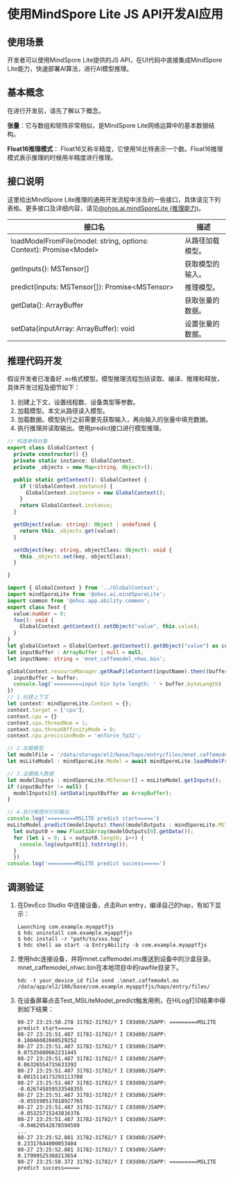 # 使用MindSpore Lite JS API开发AI应用

## 使用场景

开发者可以使用MindSpore Lite提供的JS API，在UI代码中直接集成MindSpore Lite能力，快速部署AI算法，进行AI模型推理。

## 基本概念

在进行开发前，请先了解以下概念。

**张量**：它与数组和矩阵非常相似，是MindSpore Lite网络运算中的基本数据结构。

**Float16推理模式**：  Float16又称半精度，它使用16比特表示一个数。Float16推理模式表示推理的时候用半精度进行推理。 

## 接口说明
这里给出MindSpore Lite推理的通用开发流程中涉及的一些接口，具体请见下列表格。更多接口及详细内容，请见[@ohos.ai.mindSporeLite (推理能力)](../reference/apis/js-apis-mindSporeLite.md)。

| 接口名        | 描述        |
| ------------------ | ----------------- |
|loadModelFromFile(model: string, options: Context): Promise&lt;Model&gt;|从路径加载模型。|
|getInputs(): MSTensor[]|获取模型的输入。|
|predict(inputs: MSTensor[]): Promise&lt;MSTensor&gt;|推理模型。|
| getData(): ArrayBuffer                 | 获取张量的数据。 |
| setData(inputArray: ArrayBuffer): void | 设置张量的数据。 |

## 推理代码开发

假设开发者已准备好`.ms`格式模型。模型推理流程包括读取、编译、推理和释放，具体开发过程及细节如下：

1. 创建上下文，设置线程数、设备类型等参数。
2. 加载模型。本文从路径读入模型。
3. 加载数据。模型执行之前需要先获取输入，再向输入的张量中填充数据。
4. 执行推理并读取输出。使用predict接口进行模型推理。

```ts
// 构造单例对象
export class GlobalContext {
  private constructor() {}
  private static instance: GlobalContext;
  private _objects = new Map<string, Object>();

  public static getContext(): GlobalContext {
    if (!GlobalContext.instance) {
      GlobalContext.instance = new GlobalContext();
    }
    return GlobalContext.instance;
  }

  getObject(value: string): Object | undefined {
    return this._objects.get(value);
  }

  setObject(key: string, objectClass: Object): void {
    this._objects.set(key, objectClass);
  }

}
```

```ts
import { GlobalContext } from '../GlobalContext';
import mindSporeLite from '@ohos.ai.mindSporeLite';
import common from '@ohos.app.ability.common';
export class Test {
  value:number = 0;
  foo(): void {
    GlobalContext.getContext().setObject("value", this.value);
  }
}
let globalContext = GlobalContext.getContext().getObject("value") as common.UIAbilityContext;
let inputBuffer : ArrayBuffer | null = null;
let inputName: string = 'mnet_caffemodel_nhwc.bin';

globalContext.resourceManager.getRawFileContent(inputName).then((buffer : ArrayBuffer) => {
  inputBuffer = buffer;
  console.log('=========input bin byte length: ' + buffer.byteLength)
})
// 1.创建上下文
let context: mindSporeLite.Context = {};
context.target = ['cpu'];
context.cpu = {}
context.cpu.threadNum = 1;
context.cpu.threadAffinityMode = 0;
context.cpu.precisionMode = 'enforce_fp32';

// 2.加载模型
let modelFile = '/data/storage/el2/base/haps/entry/files/mnet.caffemodel.ms';
let msLiteModel : mindSporeLite.Model = await mindSporeLite.loadModelFromFile(modelFile, context);

// 3.设置输入数据
let modelInputs : mindSporeLite.MSTensor[] = msLiteModel.getInputs();
if (inputBuffer != null) {
  modelInputs[0].setData(inputBuffer as ArrayBuffer);
}

// 4.执行推理并打印输出
console.log('=========MSLITE predict start=====')
msLiteModel.predict(modelInputs).then((modelOutputs : mindSporeLite.MSTensor) => {
  let output0 = new Float32Array(modelOutputs[0].getData());
  for (let i = 0; i < output0.length; i++) {
    console.log(output0[i].toString());
  }
  })
console.log('=========MSLITE predict success=====')
```

## 调测验证

1. 在DevEco Studio 中连接设备，点击Run entry，编译自己的hap，有如下显示：

   ```shell
   Launching com.example.myapptfjs
   $ hdc uninstall com.example.myapptfjs
   $ hdc install -r "path/to/xxx.hap"
   $ hdc shell aa start -a EntryAbility -b com.example.myapptfjs
   ```

2. 使用hdc连接设备，并将mnet.caffemodel.ms推送到设备中的沙盒目录。mnet_caffemodel_nhwc.bin在本地项目中的rawfile目录下。

   ```shell
   hdc -t your_device_id file send .\mnet.caffemodel.ms /data/app/el2/100/base/com.example.myapptfjs/haps/entry/files/
   ```
3. 在设备屏幕点击Test_MSLiteModel_predict触发用例，在HiLog打印结果中得到如下结果：

   ```shell                                        
   08-27 23:25:50.278 31782-31782/? I C03d00/JSAPP: =========MSLITE predict start=====
   08-27 23:25:51.487 31782-31782/? I C03d00/JSAPP: 0.10046602040529252
   08-27 23:25:51.487 31782-31782/? I C03d00/JSAPP: 0.07535600662231445
   08-27 23:25:51.487 31782-31782/? I C03d00/JSAPP: 0.06326554715633392
   08-27 23:25:51.487 31782-31782/? I C03d00/JSAPP: 0.0015114173293113708
   08-27 23:25:51.487 31782-31782/? I C03d00/JSAPP: -0.026745859533548355
   08-27 23:25:51.487 31782-31782/? I C03d00/JSAPP: -0.055590517818927765
   08-27 23:25:51.487 31782-31782/? I C03d00/JSAPP: -0.05325715243816376
   08-27 23:25:51.487 31782-31782/? I C03d00/JSAPP: -0.04629542678594589
   ...
   08-27 23:25:52.881 31782-31782/? I C03d00/JSAPP: 0.23317644000053404
   08-27 23:25:52.881 31782-31782/? I C03d00/JSAPP: 0.17999525368213654
   08-27 23:25:50.372 31782-31782/? I C03d00/JSAPP: =========MSLITE predict success=====
   ```
